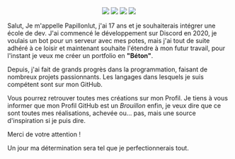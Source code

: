 <div align="center">
  <a href="#"><img src="https://img.shields.io/github/followers/papillonlut?color=green"/></a>
  <a href="https://x.com/papillonlut"><img src="https://img.shields.io/twitter/follow/papillonlut"/></a>
  <a href="https://www.youtube.com/@papillonlut"><img src="https://img.shields.io/youtube/channel/subscribers/UCpyCSFHfvTYYclGmzdbqjQQ"/></a>
  <a href="#"><img src="https://img.shields.io/badge/built_with-💖-blue"/></a>
</div>

Salut,
Je m'appelle Papillonlut, j'ai 17 ans et je souhaiterais intégrer une école de dev.
J'ai commencé le développement sur Discord en 2020, je voulais un bot pour un serveur avec mes potes, mais j'ai tout de suite adhéré à ce loisir et maintenant souhaite l'étendre à mon futur travail, pour l'instant je veux me créer un portfolio en **"Béton"**.

Depuis, j'ai fait de grands progrès dans la programmation, faisant de nombreux projets passionnants. 
Les langages dans lesquels je suis compétent sont sur mon GitHub.

Vous pourrez retrouver toutes mes créations sur mon Profil.
Je tiens à vous informer que mon Profil GitHub est un *Brouillon* enfin, je veux dire que ce sont toutes mes réalisations, achevée ou… pas, mais une source d'inspiration si je puis dire.

Merci de votre attention !

Un jour ma détermination sera tel que je perfectionnerais tout.
